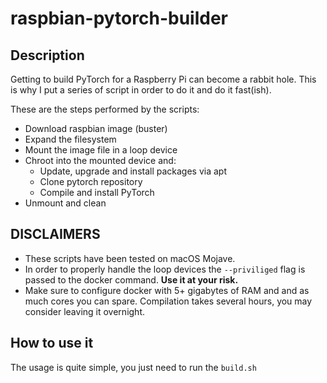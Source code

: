 # raspbian-pytorch-builder

## Description

Getting to build PyTorch for a Raspberry Pi can become a rabbit hole. This is why I put a series of script in order to do it and do it fast(ish).

These are the steps performed by the scripts:
* Download raspbian image (buster)
* Expand the filesystem
* Mount the image file in a loop device
* Chroot into the mounted device and:
  * Update, upgrade and install packages via apt
  * Clone pytorch repository
  * Compile and install PyTorch
* Unmount and clean

## **DISCLAIMERS**
* These scripts have been tested on macOS Mojave.
* In order to properly handle the loop devices the `--priviliged` flag is passed to the docker command. **Use it at your risk.**
* Make sure to configure docker with 5+ gigabytes of RAM and and as much cores you can spare. Compilation takes several hours, you may consider leaving it overnight.

## How to use it

The usage is quite simple, you just need to run the `build.sh`
